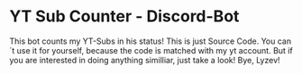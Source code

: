 # YT Sub Counter - Discord-Bot
This bot counts my YT-Subs in his status!
This is just Source Code. You can´t use it for yourself, because the code is matched with my yt account. But if you are interested in doing anything similliar, just take a look!
Bye,
Lyzev!
